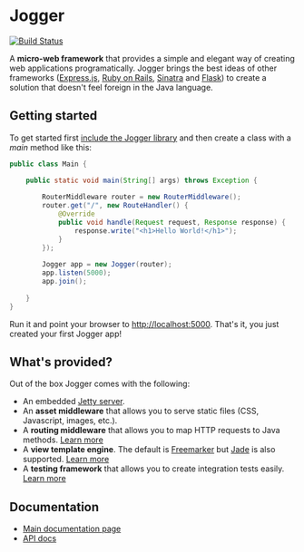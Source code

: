 # Jogger

[![Build Status](https://buildhive.cloudbees.com/job/germanescobar/job/jogger/badge/icon)](https://buildhive.cloudbees.com/job/germanescobar/job/jogger/)

A **micro-web framework** that provides a simple and elegant way of creating web applications programatically. Jogger brings the best ideas of other frameworks ([Express.js](http://expressjs.com/), [Ruby on Rails](http://rubyonrails.org/), [Sinatra](http://www.sinatrarb.com/) and [Flask](http://flask.pocoo.org/)) to create a solution that doesn't feel foreign in the Java language.

## Getting started

To get started first [include the Jogger library](https://github.com/germanescobar/jogger/wiki/Including-Jogger) and then create a class with a *main* method like this:

```java
public class Main {

    public static void main(String[] args) throws Exception {
    
        RouterMiddleware router = new RouterMiddleware();
        router.get("/", new RouteHandler() {
            @Override
            public void handle(Request request, Response response) {
                response.write("<h1>Hello World!</h1>");
            }
        });
        
        Jogger app = new Jogger(router);
        app.listen(5000);
        app.join();
        
    }
}
```
Run it and point your browser to [http://localhost:5000](http://localhost:5000). That's it, you just created your first Jogger app!

## What's provided?

Out of the box Jogger comes with the following:

* An embedded [Jetty server](http://www.eclipse.org/jetty/).
* An **asset middleware** that allows you to serve static files (CSS, Javascript, images, etc.). 
* A **routing middleware** that allows you to map HTTP requests to Java methods. [Learn more](https://github.com/germanescobar/jogger/wiki/Routing-Guide)
* A **view template engine**. The default is [Freemarker](http://freemarker.sourceforge.net/) but [Jade](https://github.com/neuland/jade4j) is also supported. [Learn more](https://github.com/germanescobar/jogger/wiki/Templating-Guide)
* A **testing framework** that allows you to create integration tests easily. [Learn more](https://github.com/germanescobar/jogger/wiki/Testing-Guide)

## Documentation

* [Main documentation page](https://github.com/germanescobar/jogger/wiki)
* [API docs](http://germanescobar.net/projects/jogger/api/0.8.10/core/)
